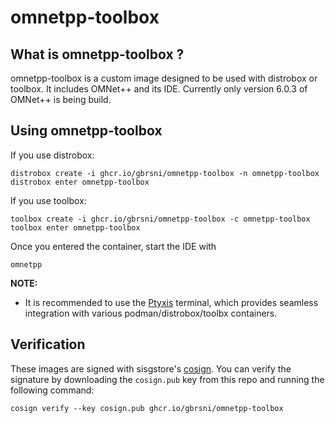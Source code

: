 # omnetpp-toolbox

## What is omnetpp-toolbox ?

omnetpp-toolbox is a custom image designed to be used with distrobox or toolbox. It includes OMNet++ and its IDE. Currently only version 6.0.3 of OMNet++ is being build.

## Using omnetpp-toolbox

If you use distrobox:

    distrobox create -i ghcr.io/gbrsni/omnetpp-toolbox -n omnetpp-toolbox
    distrobox enter omnetpp-toolbox

If you use toolbox:

    toolbox create -i ghcr.io/gbrsni/omnetpp-toolbox -c omnetpp-toolbox
    toolbox enter omnetpp-toolbox

Once you entered the container, start the IDE with

    omnetpp

**NOTE:**
- It is recommended to use the [Ptyxis](https://flathub.org/apps/app.devsuite.Ptyxis) terminal, which provides seamless integration with various podman/distrobox/toolbx containers. 

## Verification

These images are signed with sisgstore's [cosign](https://docs.sigstore.dev/quickstart/quickstart-cosign/). You can verify the signature by downloading the `cosign.pub` key from this repo and running the following command:

    cosign verify --key cosign.pub ghcr.io/gbrsni/omnetpp-toolbox
